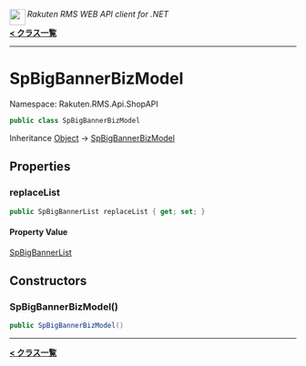 <img align="left" style="height: 2em;" src="https://webservice.rakuten.co.jp/favicon.ico"><em>Rakuten RMS WEB API client for .NET</em>

[**< クラス一覧**](./)
- - -

# SpBigBannerBizModel

Namespace: Rakuten.RMS.Api.ShopAPI

```csharp
public class SpBigBannerBizModel
```

Inheritance [Object](https://docs.microsoft.com/en-us/dotnet/api/system.object) → [SpBigBannerBizModel](./rakuten.rms.api.shopapi.spbigbannerbizmodel)

## Properties

### <a id="properties-replacelist"/>**replaceList**

```csharp
public SpBigBannerList replaceList { get; set; }
```

#### Property Value

[SpBigBannerList](./rakuten.rms.api.shopapi.spbigbannerlist)<br>

## Constructors

### <a id="constructors-.ctor"/>**SpBigBannerBizModel()**

```csharp
public SpBigBannerBizModel()
```


- - -
[**< クラス一覧**](./)
